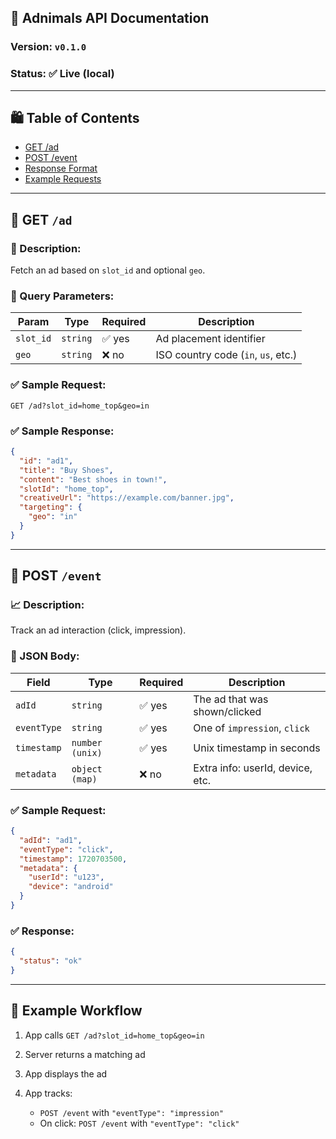 ## 📘 Adnimals API Documentation

### Version: `v0.1.0`

### Status: ✅ Live (local)

---

## 🛍 Table of Contents

* [GET /ad](#get-ad)
* [POST /event](#post-event)
* [Response Format](#response-format)
* [Example Requests](#example-requests)

---

## 🔹 GET `/ad`

### 📌 Description:

Fetch an ad based on `slot_id` and optional `geo`.

### 🟞 Query Parameters:

| Param     | Type     | Required | Description                         |
| --------- | -------- | -------- | ----------------------------------- |
| `slot_id` | `string` | ✅ yes    | Ad placement identifier             |
| `geo`     | `string` | ❌ no     | ISO country code (`in`, `us`, etc.) |

### ✅ Sample Request:

```
GET /ad?slot_id=home_top&geo=in
```

### ✅ Sample Response:

```json
{
  "id": "ad1",
  "title": "Buy Shoes",
  "content": "Best shoes in town!",
  "slotId": "home_top",
  "creativeUrl": "https://example.com/banner.jpg",
  "targeting": {
    "geo": "in"
  }
}
```

---

## 🔸 POST `/event`

### 📈 Description:

Track an ad interaction (click, impression).

### 📄 JSON Body:

| Field       | Type            | Required | Description                      |
| ----------- | --------------- | -------- | -------------------------------- |
| `adId`      | `string`        | ✅ yes    | The ad that was shown/clicked    |
| `eventType` | `string`        | ✅ yes    | One of `impression`, `click`     |
| `timestamp` | `number (unix)` | ✅ yes    | Unix timestamp in seconds        |
| `metadata`  | `object (map)`  | ❌ no     | Extra info: userId, device, etc. |

### ✅ Sample Request:

```json
{
  "adId": "ad1",
  "eventType": "click",
  "timestamp": 1720703500,
  "metadata": {
    "userId": "u123",
    "device": "android"
  }
}
```

### ✅ Response:

```json
{
  "status": "ok"
}
```

---

## 🔁 Example Workflow

1. App calls `GET /ad?slot_id=home_top&geo=in`
2. Server returns a matching ad
3. App displays the ad
4. App tracks:

    * `POST /event` with `"eventType": "impression"`
    * On click: `POST /event` with `"eventType": "click"`
